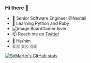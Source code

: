 ### Hi there 👋

- 🔭 Senior Software Engineer @Nextail
- 🌱 Learning Python and Ruby
- ![image](https://user-images.githubusercontent.com/854646/188804378-dcaffab6-3269-4f36-99f6-b316bc33da80.png) BoardGamer lover
- 📫 Reach me on [Twitter](https://twitter.com/sirmartin)
- 🌈 He/him
- 🇪🇸 🇩🇰 🇬🇧

[![SirMartin's GitHub stats](https://github-readme-stats.vercel.app/api?username=SirMartin&count_private=true&show_icons=true&theme=dracula)](https://github.com/anuraghazra/github-readme-stats)
